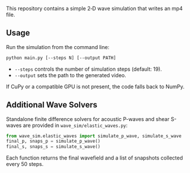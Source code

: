 This repository contains a simple 2‑D wave simulation that writes an mp4 file.

## Usage

Run the simulation from the command line:

```bash
python main.py [--steps N] [--output PATH]
```

- `--steps` controls the number of simulation steps (default: 19).
- `--output` sets the path to the generated video.

If CuPy or a compatible GPU is not present, the code falls back to NumPy.

## Additional Wave Solvers

Standalone finite difference solvers for acoustic P-waves and shear S-waves are
provided in `wave_sim/elastic_waves.py`:

```python
from wave_sim.elastic_waves import simulate_p_wave, simulate_s_wave
final_p, snaps_p = simulate_p_wave()
final_s, snaps_s = simulate_s_wave()
```

Each function returns the final wavefield and a list of snapshots collected
every 50 steps.

